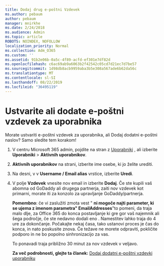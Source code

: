 ```yaml
---
title: Dodaj drug e-poštni Vzdevek
ms.author: pebaum
author: pebaum
manager: mnirkhe
ms.date: 2/24/2018
ms.audience: Admin
ms.topic: article
ROBOTS: NOINDEX, NOFOLLOW
localization_priority: Normal
ms.collection: Adm_O365
ms.custom: ''
ms.assetid: 91b2e06b-0a5c-4f89-acfd-ef301e7df82d
ms.openlocfilehash: c6ac69ab9a6063b2f42542c05cd7d21ec7d7be57
ms.sourcegitcommit: 1d98db8acb9959aba3b5e308a567ade6b62da56c
ms.translationtype: MT
ms.contentlocale: sl-SI
ms.lasthandoff: 08/22/2019
ms.locfileid: "36495119"
---
```

# <a name="create-or-add-an-email-alias-for-a-user"></a>Ustvarite ali dodate e-poštni vzdevek za uporabnika

Morate ustvariti e-poštni vzdevek za uporabnika, ali Dodaj dodatni e-poštni naslov? Samo sledite tem korakom!
  
1. V centru Microsoft 365 admin, pojdite na stran z [Uporabniki](https://go.microsoft.com/fwlink/p/?linkid=834822) , ali izberite **Uporabniki** \> **Aktivnih uporabnikov**.
    
2. **Aktivnih uporabnikov** na strani, izberite ime osebe, ki jo želite urediti. 
    
3. Na desni, v v **Username / Email alias** vrstice, izberite **Uredi**.
    
4. V polje **Vzdevek** vnesite nov email in izberite **Dodaj**. Če ste kupili vaš abomna od GoDaddy ali drugega partnerja, zaiti nov vzdevek kot primarni, morate iti za konzolo za upravljanje GoDaddy/partnerja. 
    
    **Pomembno**: če vi zaslužiti zmota vest " **ni mogoče najti parameter, ki se ujema z imenom parametra" EmailAddresses**"to pomeni, da traja malo dlje, za Office 365 do konca postavljanje ki gre gor vaš najemnik ali šega področje, če ste nedavno dodali eno . Namestitev lahko traja do 4 ure za dokončanje. Počakajte nekaj časa, tako ustanovi proces je čas do konca, in nato poskusite znova. Če težave ne morete odpraviti, pokličite podporo in ne bo popolno sinhronizacijo za vas.
    
    To ponavadi traja približno 30 minut za nov vzdevek v veljavo.
    
    **Za več podrobnosti, glejte ta članek:** [Dodaj dodatni e-poštni vzdevki uporabniku](https://support.office.com/article/Add-additional-email-aliases-to-a-user-0b0bd900-68b1-4bf5-808b-5d240a7739f4.aspx)
    

